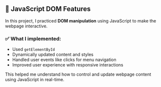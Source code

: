 ## 🔧 JavaScript DOM Features

In this project, I practiced **DOM manipulation** using JavaScript to make the webpage interactive.

### ✅ What I implemented:
- Used `getElementById`
- Dynamically updated content and styles
- Handled user events like clicks for menu navigation
- Improved user experience with responsive interactions

This helped me understand how to control and update webpage content using JavaScript in real-time.

